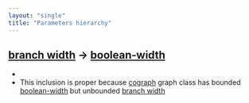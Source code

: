 ```yaml
---
layout: "single"
title: "Parameters hierarchy"
---
```

<!--this is a generated file-->

## [branch width](../W0Iwpj) → [boolean-width](../XPNgY0)
* 
* This inclusion is proper because [cograph](#9Qd0Mx) graph class has bounded [boolean-width](../XPNgY0) but unbounded [branch width](../W0Iwpj)
